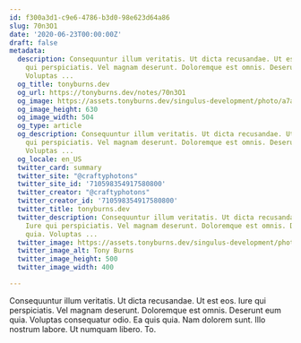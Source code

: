 ```yaml
---
id: f300a3d1-c9e6-4786-b3d0-98e623d64a86
slug: 70n3O1
date: '2020-06-23T00:00:00Z'
draft: false
metadata:
  description: Consequuntur illum veritatis. Ut dicta recusandae. Ut est eos. Iure
    qui perspiciatis. Vel magnam deserunt. Doloremque est omnis. Deserunt eum quia.
    Voluptas ...
  og_title: tonyburns.dev
  og_url: https://tonyburns.dev/notes/70n3O1
  og_image: https://assets.tonyburns.dev/singulus-development/photo/a7aaf33dbd0b584a47dea1fc1b3a9bbf.jpeg
  og_image_height: 630
  og_image_width: 504
  og_type: article
  og_description: Consequuntur illum veritatis. Ut dicta recusandae. Ut est eos. Iure
    qui perspiciatis. Vel magnam deserunt. Doloremque est omnis. Deserunt eum quia.
    Voluptas ...
  og_locale: en_US
  twitter_card: summary
  twitter_site: "@craftyphotons"
  twitter_site_id: '710598354917580800'
  twitter_creator: "@craftyphotons"
  twitter_creator_id: '710598354917580800'
  twitter_title: tonyburns.dev
  twitter_description: Consequuntur illum veritatis. Ut dicta recusandae. Ut est eos.
    Iure qui perspiciatis. Vel magnam deserunt. Doloremque est omnis. Deserunt eum
    quia. Voluptas ...
  twitter_image: https://assets.tonyburns.dev/singulus-development/photo/7502d1526646abf03deb056888635686.jpeg
  twitter_image_alt: Tony Burns
  twitter_image_height: 500
  twitter_image_width: 400

---
```


Consequuntur illum veritatis. Ut dicta recusandae. Ut est eos. Iure qui perspiciatis. Vel magnam deserunt. Doloremque est omnis. Deserunt eum quia. Voluptas consequatur odio. Ea quis quia. Nam dolorem sunt. Illo nostrum labore. Ut numquam libero. To.
